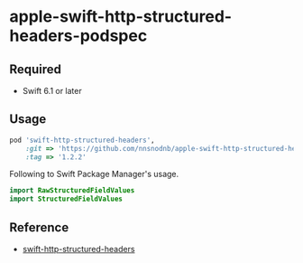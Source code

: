# apple-swift-http-structured-headers-podspec

## Required

- Swift 6.1 or later

## Usage

```ruby
pod 'swift-http-structured-headers',
    :git => 'https://github.com/nnsnodnb/apple-swift-http-structured-headers-podspec.git',
    :tag => '1.2.2'
```

Following to Swift Package Manager's usage.

```swift
import RawStructuredFieldValues
import StructuredFieldValues
```

## Reference

- [swift-http-structured-headers](https://github.com/apple/swift-http-structured-headers)
